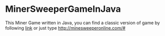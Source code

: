 # MinerSweeperGameInJava
This Miner Game written in Java, you can find a classic version of game by following [link](http://minesweeperonline.com/#) or just type http://minesweeperonline.com/#
